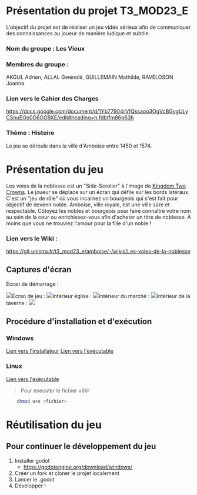 # Présentation du projet T3_MOD23_E

L'objectif du projet est de réaliser un jeu vidéo sérieux afin de communiquer des connaissances au joueur de manière ludique et subtile.
### Nom du groupe : Les Vieux
### Membres du groupe :
AKGUL Adrien, ALLAL Gwénolé, GUILLEMAIN Mathilde, RAVELOSON Joanna.
### Lien vers le Cahier des Charges
https://docs.google.com/document/d/1Yb77904rVfQssaoo3OgVcBGygULyCSnuEOo0G6GO9XE/edit#heading=h.fdbtfm86g63h

### Thème : Histoire
Le jeu se déroule dans la ville d'Amboise entre 1450 et 1574.

# Présentation du jeu

Les voies de la noblesse est un "Side-Scroller" à l'image de [Kingdom Two Crowns](https://www.youtube.com/watch?v=GnqjjY38anQ). Le joueur se déplace sur un écran qui défile sur les bords latéraux. C'est un "jeu de rôle" où vous incarnez un bourgeois qui s'est fait pour objectif de devenir noble. Amboise, ville royale, est une ville sûre et respectable. Côtoyez les nobles et bourgeois pour faire connaître votre nom au sein de la cour ou enrichissez-vous afin d'acheter un titre de noblesse. À moins que vous ne trouviez l'amour pour la fille d'un noble !
### Lien vers le Wiki :
https://git.unistra.fr/t3_mod23_e/amboise/-/wikis/Les-voies-de-la-noblesse

## Captures d'écran
Écran de démarrage :

![](https://lh7-us.googleusercontent.com/YB3w-cv6sR4c35C-RB4aZVatAkn4UyKI34TvCmnKscxvW-im3-0vozF--4UlEX9OrcMX_VL6tck_rOxkw3L9rsDVRtEa3Eu_PXyZ-WiaIkFMT1li2p6lUBtNjFZCAMFLlntFKslKPvPfeM46gN_BRWk)Écran de jeu :
![](https://lh7-us.googleusercontent.com/3PVP1hZq5guedldDWvVeaW42gDm47oVviln-xKkp2Rp9ysbvaIyCbhLE0yqQvsJmmVR-Bp2-ha5ttqpD_ZgtbXC-4W6RocrVx47FMSghQH6ZD1u70GaQBylZxB0EsChMCKHO2_sfggJdh12QZo-CDwQ)Intérieur église :
![](https://lh7-us.googleusercontent.com/d8CqSBkkGnWtG8vjJ8dz8f8QcJ2Y0Uu7ulXX2CCJGNwaLty4rJednL3JPnwjkJmzzextqKmXKg60dHwxfNu8rnoN4qkQsu9Z_DrCQBFIgjSqqc54hwvcuNcsPyst9WPLtspso6GcZWoeO2a45okcPhc)Intérieur du marché :
![](https://lh7-us.googleusercontent.com/fXUPsJwJK5b5F2B8tzrfyakhq9A0JU-WKhktmsjaEkQT_VDrGySD8jIy2fjT6XJgIS1RHqf9OoMSq1D9WLEO1z-lGT7czsA4Y4uVC8AIbXzjKZOWukSgmCEzvWCJBba2uN9Msf1cEGYiHqPEY-D1lWg)Intérieur de la taverne :
![](https://lh7-us.googleusercontent.com/7I9Ai0d_iwVq7O5M0TGblmh3RGfYrWN4_ddob9gn1AKqfgdFMuZn-WszBDDXqNq0n4wl-mEHvTtudTxJ1zFnk83XlxVPokvIJdw5BQhygVjZsuggFFiIala18x69nlKWhdUGdYJH-9TGYTJWebbvAcU)

## Procédure d'installation et d'exécution
### Windows 
[Lien vers l'installateur](https://git.unistra.fr/maguillemain/amboise-mathilde/-/tree/main/Installer)
[Lien vers l'exécutable](https://git.unistra.fr/maguillemain/amboise-mathilde/-/tree/main/Executables/Windows)
### Linux
[Lien vers l'exécutable](https://git.unistra.fr/maguillemain/amboise-mathilde/-/tree/main/Executables/Linux)
>Pour executer le fichier x86:
```bash
    chmod u+x <fichier>
```
# Réutilisation du jeu
## Pour continuer le développement du jeu

1. Installer godot
    - https://godotengine.org/download/windows/
2. Créer un fork et cloner le projet localement
3. Lancer le .godot
4. Développer !